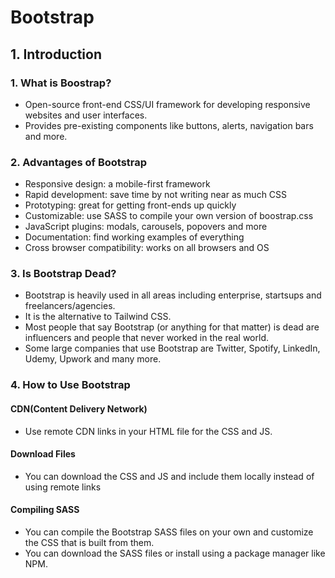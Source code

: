 # Bootstrap

## 1. Introduction

### 1. What is Boostrap?

- Open-source front-end CSS/UI framework for developing responsive websites and user interfaces.
- Provides pre-existing components like buttons, alerts, navigation bars and more.

### 2. Advantages of Bootstrap

- Responsive design: a mobile-first framework
- Rapid development: save time by not writing near as much CSS
- Prototyping: great for getting front-ends up quickly
- Customizable: use SASS to compile your own version of boostrap.css
- JavaScript plugins: modals, carousels, popovers and more
- Documentation: find working examples of everything
- Cross browser compatibility: works on all browsers and OS

### 3. Is Bootstrap Dead?

- Bootstrap is heavily used in all areas including enterprise, startsups and freelancers/agencies.
- It is the alternative to Tailwind CSS.
- Most people that say Bootstrap (or anything for that matter) is dead are influencers and people that never worked in the real world.
- Some large companies that use Bootstrap are Twitter, Spotify, LinkedIn, Udemy, Upwork and many more.

### 4. How to Use Bootstrap

#### CDN(Content Delivery Network)

- Use remote CDN links in your HTML file for the CSS and JS.

#### Download Files

- You can download the CSS and JS and include them locally instead of using remote links

#### Compiling SASS

- You can compile the Bootstrap SASS files on your own and customize the CSS that is built from them.
- You can download the SASS files or install using a package manager like NPM.
